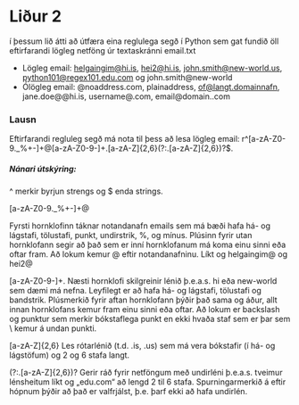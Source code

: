 # Liður 2
í þessum lið átti að útfæra eina reglulega segð í Python sem gat fundið öll eftirfarandi lögleg netföng úr textaskránni email.txt 
* Lögleg email: helgaingim@hi.is, hei2@hi.is, john.smith@new-world.us, python101@regex101.edu.com og john.smith@new-world
* Ólögleg email: @noaddress.com, plainaddress, of@langt.domainnafn, jane.doe@@hi.is, username@.com, email@domain..com

### Lausn

Eftirfarandi regluleg segð má nota til þess að lesa lögleg email: 
r^[a-zA-Z0-9._%+-]+@[a-zA-Z0-9-]+\.[a-zA-Z]{2,6}(?:\.[a-zA-Z]{2,6})?$. 

##### Nánari útskýring: 

^ merkir byrjun strengs og $ enda strings. 

[a-zA-Z0-9._%+-]+@

Fyrsti hornklofinn táknar notandanafn emails sem má bæði hafa há- og lágstafi, tölustafi, punkt, undirstrik, %, og mínus. Plúsinn fyrir utan hornklofann segir að það sem er inní hornklofanum má koma einu sinni eða oftar fram. Að lokum kemur @ eftir notandanafninu. Líkt og helgaingim@ og hei2@

[a-zA-Z0-9-]+\.
Næsti hornklofi skilgreinir lénið þ.e.a.s. hi eða new-world sem dæmi má nefna. Leyfilegt er að hafa há- og lágstafi, tölustafi og bandstrik. Plúsmerkið fyrir aftan hornklofann þýðir það sama og áður, allt innan hornklofans kemur fram einu sinni eða oftar. Að lokum er backslash og punktur sem merkir bókstaflega punkt en ekki hvaða staf sem er þar sem \ kemur á undan punkti. 

[a-zA-Z]{2,6}
Les rótarlénið (t.d. .is, .us) sem má vera bókstafir (í há- og lágstöfum) og 2 og 6 stafa langt. 

(?:\.[a-zA-Z]{2,6})? 
Gerir ráð fyrir netföngum með undirléni þ.e.a.s. tveimur lénsheitum líkt og „edu.com“ að lengd 2 til 6 stafa. 
Spurningarmerkið á eftir hópnum þýðir að það er valfrjálst, þ.e. þarf ekki að hafa undirlén. 










